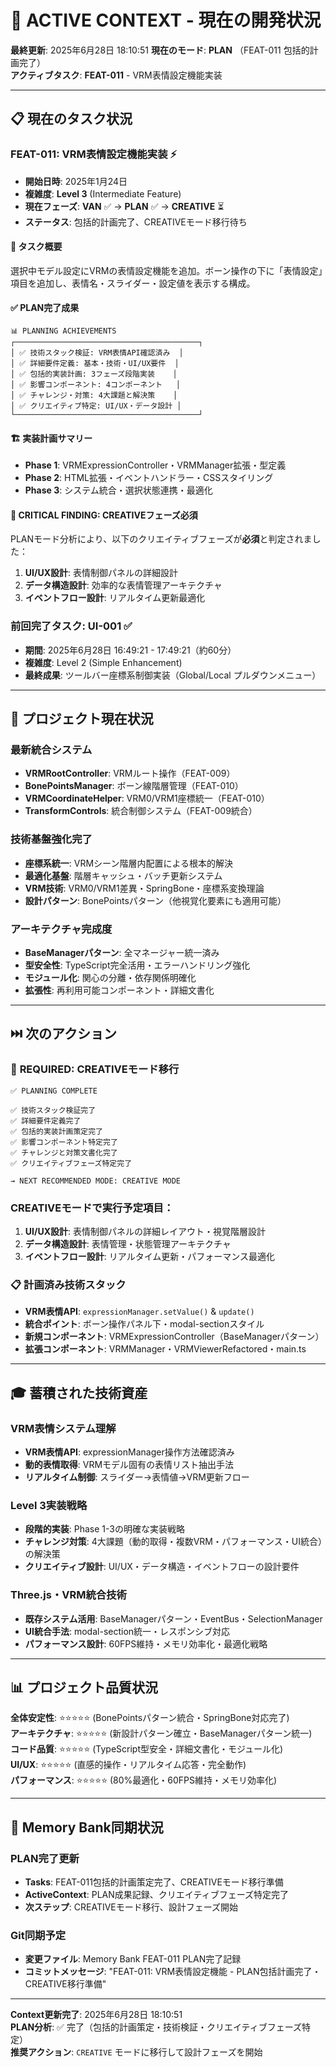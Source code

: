 # 🎯 ACTIVE CONTEXT - 現在の開発状況

**最終更新**: 2025年6月28日 18:10:51
**現在のモード**: **PLAN** （FEAT-011 包括的計画完了）  
**アクティブタスク**: **FEAT-011** - VRM表情設定機能実装

---

## 📋 現在のタスク状況

### **FEAT-011**: VRM表情設定機能実装 ⚡
- **開始日時**: 2025年1月24日
- **複雑度**: **Level 3** (Intermediate Feature)
- **現在フェーズ**: **VAN** ✅ → **PLAN** ✅ → **CREATIVE** ⏳
- **ステータス**: 包括的計画完了、CREATIVEモード移行待ち

#### 🎯 タスク概要
選択中モデル設定にVRMの表情設定機能を追加。ボーン操作の下に「表情設定」項目を追加し、表情名・スライダー・設定値を表示する構成。

#### ✅ **PLAN完了成果**
```
📊 PLANNING ACHIEVEMENTS
┌─────────────────────────────────────────┐
│ ✅ 技術スタック検証: VRM表情API確認済み  │
│ ✅ 詳細要件定義: 基本・技術・UI/UX要件  │
│ ✅ 包括的実装計画: 3フェーズ段階実装    │
│ ✅ 影響コンポーネント: 4コンポーネント   │
│ ✅ チャレンジ・対策: 4大課題と解決策    │
│ ✅ クリエイティブ特定: UI/UX・データ設計 │
└─────────────────────────────────────────┘
```

#### 🏗️ 実装計画サマリー
- **Phase 1**: VRMExpressionController・VRMManager拡張・型定義
- **Phase 2**: HTML拡張・イベントハンドラー・CSSスタイリング  
- **Phase 3**: システム統合・選択状態連携・最適化

#### 🎨 **CRITICAL FINDING**: CREATIVEフェーズ必須
PLANモード分析により、以下のクリエイティブフェーズが**必須**と判定されました：
1. **UI/UX設計**: 表情制御パネルの詳細設計
2. **データ構造設計**: 効率的な表情管理アーキテクチャ
3. **イベントフロー設計**: リアルタイム更新最適化

### 前回完了タスク: UI-001 ✅
- **期間**: 2025年6月28日 16:49:21 - 17:49:21（約60分）
- **複雑度**: Level 2 (Simple Enhancement)
- **最終成果**: ツールバー座標系制御実装（Global/Local プルダウンメニュー）

---

## 🚀 プロジェクト現在状況

### 最新統合システム
- **VRMRootController**: VRMルート操作（FEAT-009）
- **BonePointsManager**: ボーン線階層管理（FEAT-010）
- **VRMCoordinateHelper**: VRM0/VRM1座標統一（FEAT-010）
- **TransformControls**: 統合制御システム（FEAT-009統合）

### 技術基盤強化完了
- **座標系統一**: VRMシーン階層内配置による根本的解決
- **最適化基盤**: 階層キャッシュ・バッチ更新システム
- **VRM技術**: VRM0/VRM1差異・SpringBone・座標系変換理論
- **設計パターン**: BonePointsパターン（他視覚化要素にも適用可能）

### アーキテクチャ完成度
- **BaseManagerパターン**: 全マネージャー統一済み
- **型安全性**: TypeScript完全活用・エラーハンドリング強化
- **モジュール化**: 関心の分離・依存関係明確化
- **拡張性**: 再利用可能コンポーネント・詳細文書化

---

## ⏭️ 次のアクション

### 🚨 **REQUIRED**: CREATIVEモード移行
```
✅ PLANNING COMPLETE

✅ 技術スタック検証完了
✅ 詳細要件定義完了  
✅ 包括的実装計画策定完了
✅ 影響コンポーネント特定完了
✅ チャレンジと対策文書化完了
✅ クリエイティブフェーズ特定完了

→ NEXT RECOMMENDED MODE: CREATIVE MODE
```

### CREATIVEモードで実行予定項目：
1. **UI/UX設計**: 表情制御パネルの詳細レイアウト・視覚階層設計
2. **データ構造設計**: 表情管理・状態管理アーキテクチャ
3. **イベントフロー設計**: リアルタイム更新・パフォーマンス最適化

### 📋 計画済み技術スタック
- **VRM表情API**: `expressionManager.setValue()` & `update()`
- **統合ポイント**: ボーン操作パネル下・modal-sectionスタイル
- **新規コンポーネント**: VRMExpressionController（BaseManagerパターン）
- **拡張コンポーネント**: VRMManager・VRMViewerRefactored・main.ts

---

## 🎓 蓄積された技術資産

### VRM表情システム理解
- **VRM表情API**: expressionManager操作方法確認済み
- **動的表情取得**: VRMモデル固有の表情リスト抽出手法
- **リアルタイム制御**: スライダー→表情値→VRM更新フロー

### Level 3実装戦略
- **段階的実装**: Phase 1-3の明確な実装戦略
- **チャレンジ対策**: 4大課題（動的取得・複数VRM・パフォーマンス・UI統合）の解決策
- **クリエイティブ設計**: UI/UX・データ構造・イベントフローの設計要件

### Three.js・VRM統合技術
- **既存システム活用**: BaseManagerパターン・EventBus・SelectionManager
- **UI統合手法**: modal-section統一・レスポンシブ対応
- **パフォーマンス設計**: 60FPS維持・メモリ効率化・最適化戦略

---

## 📊 プロジェクト品質状況

**全体安定性**: ⭐⭐⭐⭐⭐ (BonePointsパターン統合・SpringBone対応完了)  
**アーキテクチャ**: ⭐⭐⭐⭐⭐ (新設計パターン確立・BaseManagerパターン統一)  
**コード品質**: ⭐⭐⭐⭐⭐ (TypeScript型安全・詳細文書化・モジュール化)  
**UI/UX**: ⭐⭐⭐⭐⭐ (直感的操作・リアルタイム応答・完全動作)  
**パフォーマンス**: ⭐⭐⭐⭐⭐ (80%最適化・60FPS維持・メモリ効率化)

---

## 🔄 Memory Bank同期状況

### PLAN完了更新
- **Tasks**: FEAT-011包括的計画策定完了、CREATIVEモード移行準備
- **ActiveContext**: PLAN成果記録、クリエイティブフェーズ特定完了
- **次ステップ**: CREATIVEモード移行、設計フェーズ開始

### Git同期予定
- **変更ファイル**: Memory Bank FEAT-011 PLAN完了記録
- **コミットメッセージ**: "FEAT-011: VRM表情設定機能 - PLAN包括計画完了・CREATIVE移行準備"

---

**Context更新完了**: 2025年6月28日 18:10:51  
**PLAN分析**: ✅ 完了（包括的計画策定・技術検証・クリエイティブフェーズ特定）  
**推奨アクション**: `CREATIVE` モードに移行して設計フェーズを開始 
